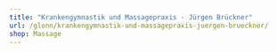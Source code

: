 ```yaml
---
title: "Krankengymnastik und Massagepraxis - Jürgen Brückner"
url: /glonn/krankengymnastik-und-massagepraxis-juergen-brueckner/
shop: Massage
---
```

